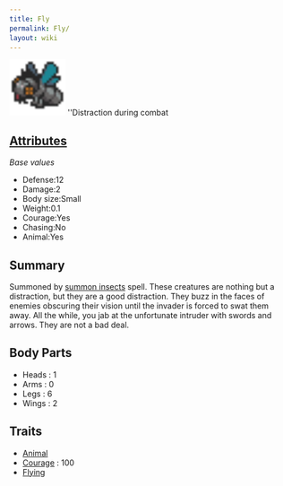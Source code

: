 ```yaml
---
title: Fly
permalink: Fly/
layout: wiki
---
```


<img src="fly.png" title="fig:fly.png" alt="fly.png" width="100" />
''Distraction during combat

[Attributes](Attributes "wikilink")
-------------------------------------

*Base values*

-   Defense:12
-   Damage:2
-   Body size:Small
-   Weight:0.1
-   Courage:Yes
-   Chasing:No
-   Animal:Yes

Summary
-------

Summoned by [summon insects](Summon_Insects "wikilink") spell.
These creatures are nothing but a distraction, but they are a good
distraction. They buzz in the faces of enemies obscuring their vision
until the invader is forced to swat them away. All the while, you jab at
the unfortunate intruder with swords and arrows. They are not a bad
deal.

Body Parts
----------

-   Heads : 1
-   Arms : 0
-   Legs : 6
-   Wings : 2

Traits
------

-   [Animal](Animal "wikilink")
-   [Courage](Courage "wikilink") : 100
-   [Flying](Flying "wikilink")

